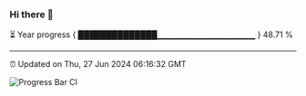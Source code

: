 ### Hi there 👋

⏳ Year progress { ██████████████▁▁▁▁▁▁▁▁▁▁▁▁▁▁▁▁ } 48.71 %

---

⏰ Updated on Thu, 27 Jun 2024 06:16:32 GMT

![Progress Bar CI](https://github.com/liununu/liununu/workflows/Progress%20Bar%20CI/badge.svg)
